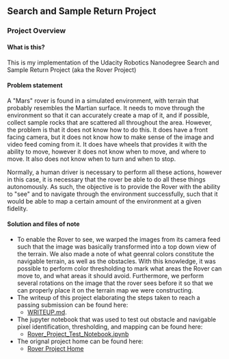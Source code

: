 ## Search and Sample Return Project ##

### Project Overview

#### What is this?
This is my implementation of the Udacity Robotics Nanodegree Search and Sample Return Project (aka the Rover Project)

#### Problem statement
A "Mars" rover is found in a simulated environment, with terrain that probably resembles the Martian surface. It needs to move through the environment so that it can accurately create a map of it, and if possible, collect sample rocks that are scattered all throughout the area. However, the problem is that it does not know how to do this.  It does have a front facing camera, but it does not know how to make sense of the image and video feed coming from it.  It does have wheels that provides it with the ability to move, however it does not know when to move, and where to move.  It also does not know when to turn and when to stop.

Normally, a human driver is necessary to perform all these actions, however in this case, it is necessary that the rover be able to do all these things autonomously. As such, the objective is to provide the Rover with the ability to "see" and to navigate through the environment successfully, such that it would be able to map a certain amount of the environment at a given fidelity.

#### Solution and files of note
- To enable the Rover to see, we warped the images from its camera feed such that the image was basically transformed into a top down view of the terrain. We also made a note of what geenral colors constitute the navigable terrain, as well as the obstacles.  With this knowledge, it was possible to perform color thresholding to mark what areas the Rover can move to, and what areas it should avoid. Furthermore, we perform several rotations on the image that the rover sees before it so that we can properly place it on the terrain map we were constructing.
- The writeup of this project elaborating the steps taken to reach a passing submission can be found here:
    - [WRITEUP.md](./WRITEUP.md).
- The jupyter notebook that was used to test out obstacle and navigable pixel identification, thresholding, and mapping can be found here:
    - [Rover_Project_Test_Notebook.ipynb](./code/Rover_Project_Test_Notebook.ipynb)
- The orignal project home can be found here:
    - [Rover Project Home](https://github.com/udacity/RoboND-Rover-Project.git)